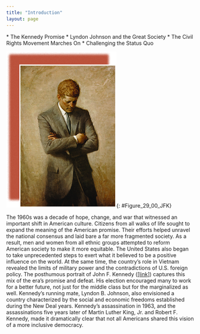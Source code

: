 ```yaml
---
title: "Introduction"
layout: page
---
```



<div data-type="abstract" markdown="1">
* The Kennedy Promise
* Lyndon Johnson and the Great Society
* The Civil Rights Movement Marches On
* Challenging the Status Quo

</div>

<?cnx.eoc class="summary" title="Summary"?>

<?cnx.eoc class="review-questions" title="Review Questions"?>

<?cnx.eoc class="critical-thinking" title="Critical Thinking Questions"?>

<?cnx.eoc class="references" title="References"?>

 ![A painting of John F. Kennedy shows the president standing with his arms folded, staring downward.](../resources/CNX_History_29_00_JFK.jpg "In Aaron Shikler&#x2019;s official portrait of John Fitzgerald Kennedy (1970), the president stands with arms folded, apparently deep in thought. The portrait was painted seven years after Kennedy&#x2019;s death, at the request of his widow, Jacqueline Kennedy Onassis. It depicts the president with his head down, because Shikler did not wish to paint the dead man&#x2019;s eyes."){: #Figure_29_00_JFK}

The 1960s was a decade of hope, change, and war that witnessed an important shift in American culture. Citizens from all walks of life sought to expand the meaning of the American promise. Their efforts helped unravel the national consensus and laid bare a far more fragmented society. As a result, men and women from all ethnic groups attempted to reform American society to make it more equitable. The United States also began to take unprecedented steps to exert what it believed to be a positive influence on the world. At the same time, the country’s role in Vietnam revealed the limits of military power and the contradictions of U.S. foreign policy. The posthumous portrait of John F. Kennedy ([\[link\]](#Figure_29_00_JFK)) captures this mix of the era’s promise and defeat. His election encouraged many to work for a better future, not just for the middle class but for the marginalized as well. Kennedy’s running mate, Lyndon B. Johnson, also envisioned a country characterized by the social and economic freedoms established during the New Deal years. Kennedy’s assassination in 1963, and the assassinations five years later of Martin Luther King, Jr. and Robert F. Kennedy, made it dramatically clear that not all Americans shared this vision of a more inclusive democracy.

